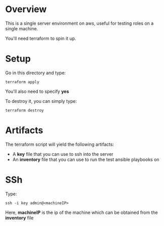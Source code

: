 # Overview

This is a single server environment on aws, useful for testing roles on a single machine.

You'll need terraform to spin it up.

# Setup

Go in this directory and type:

```
terraform apply
```

You'll also need to specify **yes**

To destroy it, you can simply type:

```
terraform destroy
```

# Artifacts

The terraform script will yield the following artifacts:

- A **key** file that you can use to ssh into the server
- An **inventory** file that you can use to run the test ansible playbooks on

# SSh

Type:

```
ssh -i key admin@<machineIP>
```

Here, **machineIP** is the ip of the machine which can be obtained from the **inventory** file